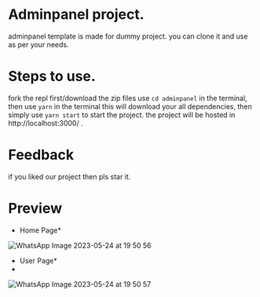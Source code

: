 # Adminpanel project.
adminpanel template is made for dummy project.
you can clone it and use as per your needs.

# Steps to use.
fork the repl first/download the zip files
use `cd adminpanel` in the terminal,
then use `yarn` in the terminal this will download your all dependencies,
then simply use `yarn start` to start the project.
the project will be hosted in http://localhost:3000/ .

# Feedback
if you liked our project then pls star it.

# Preview
* Home Page*

![WhatsApp Image 2023-05-24 at 19 50 56](https://github.com/SkidGod4444/Adminpanel/assets/120477159/275cc6b7-73e3-4b0d-a0a9-86d98be6ec9d)

* User Page*
* 
![WhatsApp Image 2023-05-24 at 19 50 57](https://github.com/SkidGod4444/Adminpanel/assets/120477159/0615c9d8-db26-42d0-bbf6-53f3d64c7ad3)

